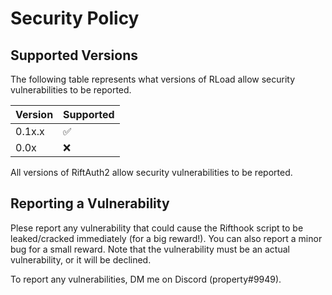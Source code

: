 # Security Policy

## Supported Versions

The following table represents what versions of RLoad allow security vulnerabilities to be reported.

| Version | Supported          |
| ------- | ------------------ |
| 0.1x.x  | :white_check_mark: |
| 0.0x    | :x: |

All versions of RiftAuth2 allow security vulnerabilities to be reported.

## Reporting a Vulnerability

Plese report any vulnerability that could cause the Rifthook script to be leaked/cracked immediately (for a big reward!). You can also report a minor bug for a small reward.
Note that the vulnerability must be an actual vulnerability, or it will be declined. 

To report any vulnerabilities, DM me on Discord (property#9949).

